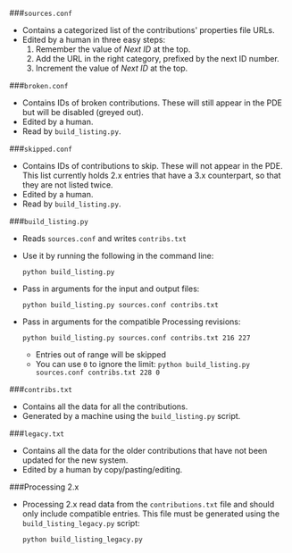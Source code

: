 ###`sources.conf`
* Contains a categorized list of the contributions' properties file URLs.
* Edited by a human in three easy steps:
    1. Remember the value of _Next ID_ at the top.
	1. Add the URL in the right category, prefixed by the next ID number.
	1. Increment the value of _Next ID_ at the top.

###`broken.conf`
* Contains IDs of broken contributions. These will still appear in the PDE but will be disabled (greyed out).
* Edited by a human.
* Read by `build_listing.py`.

###`skipped.conf`
* Contains IDs of contributions to skip. These will not appear in the PDE. This list currently holds 2.x entries that have a 3.x counterpart, so that they are not listed twice.
* Edited by a human.
* Read by `build_listing.py`.

###`build_listing.py`
* Reads `sources.conf` and writes `contribs.txt`
* Use it by running the following in the command line:

	```
	python build_listing.py
	```

* Pass in arguments for the input and output files:

	```
	python build_listing.py sources.conf contribs.txt
	```

* Pass in arguments for the compatible Processing revisions: 

	```
	python build_listing.py sources.conf contribs.txt 216 227
	```

	* Entries out of range will be skipped
	* You can use `0` to ignore the limit: `python build_listing.py sources.conf contribs.txt 228 0`

###`contribs.txt`
* Contains all the data for all the contributions.
* Generated by a machine using the `build_listing.py` script.

###`legacy.txt`
* Contains all the data for the older contributions that have not been updated for the new system.
* Edited by a human by copy/pasting/editing.

###Processing 2.x
* Processing 2.x read data from the `contributions.txt` file and should only include compatible entries. This file must be generated using the `build_listing_legacy.py` script:

	```
	python build_listing_legacy.py
	```

